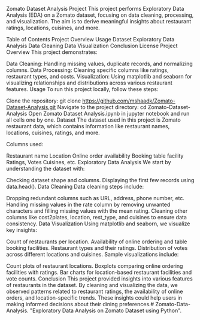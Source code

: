 Zomato Dataset Analysis Project
This project performs Exploratory Data Analysis (EDA) on a Zomato dataset, focusing on data cleaning, processing, and visualization. The aim is to derive meaningful insights about restaurant ratings, locations, cuisines, and more.

Table of Contents
Project Overview
Usage
Dataset
Exploratory Data Analysis
Data Cleaning
Data Visualization
Conclusion
License
Project Overview
This project demonstrates:

Data Cleaning: Handling missing values, duplicate records, and normalizing columns.
Data Processing: Cleaning specific columns like ratings, restaurant types, and costs.
Visualization: Using matplotlib and seaborn for visualizing relationships and distributions across various restaurant features.
Usage
To run this project locally, follow these steps:

Clone the repository:
git clone https://github.com/mshaadk/Zomato-Dataset-Analysis.git
Navigate to the project directory:
cd Zomato-Dataset-Analysis
Open Zomato Dataset Analysis.ipynb in jupyter notebook and run all cells one by one.
Dataset
The dataset used in this project is Zomato restaurant data, which contains information like restaurant names, locations, cuisines, ratings, and more.

Columns used:

Restaurant name
Location
Online order availability
Booking table facility
Ratings, Votes
Cuisines, etc.
Exploratory Data Analysis
We start by understanding the dataset with:

Checking dataset shape and columns.
Displaying the first few records using data.head().
Data Cleaning
Data cleaning steps include:

Dropping redundant columns such as URL, address, phone number, etc.
Handling missing values in the rate column by removing unwanted characters and filling missing values with the mean rating.
Cleaning other columns like cost2plates, location, rest_type, and cuisines to ensure data consistency.
Data Visualization
Using matplotlib and seaborn, we visualize key insights:

Count of restaurants per location.
Availability of online ordering and table booking facilities.
Restaurant types and their ratings.
Distribution of votes across different locations and cuisines.
Sample visualizations include:

Count plots of restaurant locations.
Boxplots comparing online ordering facilities with ratings.
Bar charts for location-based restaurant facilities and vote counts.
Conclusion
This project provided insights into various features of restaurants in the dataset. By cleaning and visualizing the data, we observed patterns related to restaurant ratings, the availability of online orders, and location-specific trends. These insights could help users in making informed decisions about their dining preferences.# Zomato-Data-Analysis.
"Exploratory Data Analysis on Zomato Dataset using Python".
